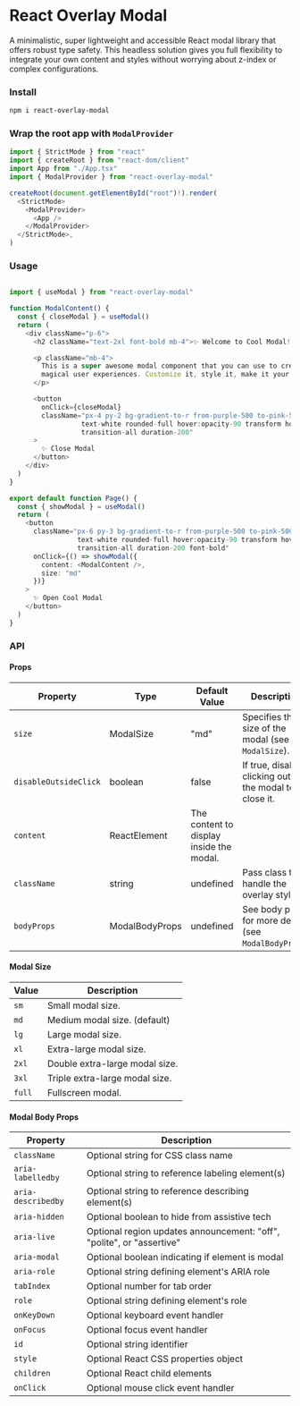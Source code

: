 # React Overlay Modal

A minimalistic, super lightweight and accessible React modal library that offers
robust type safety. This headless solution gives you full flexibility to
integrate your own content and styles without worrying about z-index or complex
configurations.

### Install

```bash
npm i react-overlay-modal
```

### Wrap the root app with `ModalProvider`

```typescript jsx
import { StrictMode } from "react"
import { createRoot } from "react-dom/client"
import App from "./App.tsx"
import { ModalProvider } from "react-overlay-modal"

createRoot(document.getElementById("root")!).render(
  <StrictMode>
    <ModalProvider>
      <App />
    </ModalProvider>
  </StrictMode>,
)
```

### Usage

```typescript jsx

import { useModal } from "react-overlay-modal"

function ModalContent() {
  const { closeModal } = useModal()
  return (
    <div className="p-6">
      <h2 className="text-2xl font-bold mb-4">✨ Welcome to Cool Modal!</h2>

      <p className="mb-4">
        This is a super awesome modal component that you can use to create
        magical user experiences. Customize it, style it, make it your own! 🚀
      </p>

      <button
        onClick={closeModal}
        className="px-4 py-2 bg-gradient-to-r from-purple-500 to-pink-500
                  text-white rounded-full hover:opacity-90 transform hover:scale-105
                  transition-all duration-200"
      >
        ✨ Close Modal
      </button>
    </div>
  )
}

export default function Page() {
  const { showModal } = useModal()
  return (
    <button
      className="px-6 py-3 bg-gradient-to-r from-purple-500 to-pink-500
                 text-white rounded-full hover:opacity-90 transform hover:scale-105
                 transition-all duration-200 font-bold"
      onClick={() => showModal({
        content: <ModalContent />,
        size: "md"
      })}
    >
      ✨ Open Cool Modal
    </button>
  )
}
```

### API

#### Props

| Property              | Type           | Default Value                            | Description                                               |
| --------------------- | -------------- | ---------------------------------------- | --------------------------------------------------------- |
| `size`                | ModalSize      | "md"                                     | Specifies the size of the modal (see `ModalSize`).        |
| `disableOutsideClick` | boolean        | false                                    | If true, disables clicking outside the modal to close it. |
| `content`             | ReactElement   | The content to display inside the modal. |
| `className`           | string         | undefined                                | Pass class to handle the overlay style.                   |
| `bodyProps`           | ModalBodyProps | undefined                                | See body props for more details (see `ModalBodyProps`)    |

#### Modal Size

| Value  | Description                    |
| ------ | ------------------------------ |
| `sm`   | Small modal size.              |
| `md`   | Medium modal size. (default)   |
| `lg`   | Large modal size.              |
| `xl`   | Extra-large modal size.        |
| `2xl`  | Double extra-large modal size. |
| `3xl`  | Triple extra-large modal size. |
| `full` | Fullscreen modal.              |

#### Modal Body Props

| Property           | Description                                                           |
| ------------------ | --------------------------------------------------------------------- |
| `className`        | Optional string for CSS class name                                    |
| `aria-labelledby`  | Optional string to reference labeling element(s)                      |
| `aria-describedby` | Optional string to reference describing element(s)                    |
| `aria-hidden`      | Optional boolean to hide from assistive tech                          |
| `aria-live`        | Optional region updates announcement: "off", "polite", or "assertive" |
| `aria-modal`       | Optional boolean indicating if element is modal                       |
| `aria-role`        | Optional string defining element's ARIA role                          |
| `tabIndex`         | Optional number for tab order                                         |
| `role`             | Optional string defining element's role                               |
| `onKeyDown`        | Optional keyboard event handler                                       |
| `onFocus`          | Optional focus event handler                                          |
| `id`               | Optional string identifier                                            |
| `style`            | Optional React CSS properties object                                  |
| `children`         | Optional React child elements                                         |
| `onClick`          | Optional mouse click event handler                                    |

